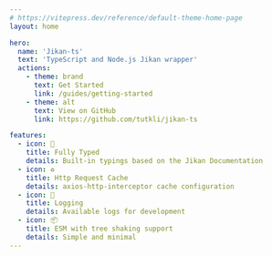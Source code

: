 ```yaml
---
# https://vitepress.dev/reference/default-theme-home-page
layout: home

hero:
  name: 'Jikan-ts'
  text: 'TypeScript and Node.js Jikan wrapper'
  actions:
    - theme: brand
      text: Get Started
      link: /guides/getting-started
    - theme: alt
      text: View on GitHub
      link: https://github.com/tutkli/jikan-ts

features:
  - icon: 💅
    title: Fully Typed
    details: Built-in typings based on the Jikan Documentation
  - icon: ♻️
    title: Http Request Cache
    details: axios-http-interceptor cache configuration
  - icon: 📄
    title: Logging
    details: Available logs for development
  - icon: 📦
    title: ESM with tree shaking support
    details: Simple and minimal
---
```

